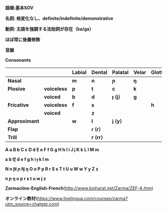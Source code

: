 **語順:基本SOV**

**名詞: 格変化なし、definite/indefinite/demonstrative**

**動詞: 主語を強調する法助詞が存在（ka/ga）**

**ほぼ常に後置修飾**

**音韻**

**Consonants**

|  |  | **Labial** | **Dental** | **Palatal** | **Velar** | **Glottal** |
| --- | --- | --- | --- | --- | --- | --- |
| **Nasal** |  | **m** | **n** | **ɲ** | **ŋ** |  |
| **Plosive** | **voiceless** | **p** | **t** | **c** | **k** |  |
|  | **voiced** | **b** | **d** | **ɟ ⟨j⟩** | **g** |  |
| **Fricative** | **voiceless** | **f** | **s** |  |  | **h** |
|  | **voiced** |  | **z** |  |  |  |
| **Approximant** |  | **w** | **l** | **j ⟨y⟩** |  |  |
| **Flap** |  |  | **ɾ ⟨r⟩** |  |  |  |
| **Trill** |  |  | **r ⟨rr⟩** |  |  |  |

**A a	B b	C c	D d	E e	F f	G g	H h	I i	J j	K k	L l	M m**

**a	b	t͡ʃ	d	e	f	ɡ	h	i	ɟ	k	l	m**

**N n	Ɲ ɲ	Ŋ ŋ	O o	P p	R r	S s	T t	U u	W w	Y y	Z z**

**n	ɲ	ŋ	o	p	r	s	t	u	w	j	z**

**Zarmaciine-English-French**(http://www.bisharat.net/Zarma/ZEF-A.htm)

**オンライン教材**(https://www.livelingua.com/courses/zarma?utm_source=chatgpt.com)


